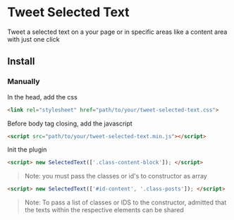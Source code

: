 # Tweet Selected Text
Tweet a selected text on a your  page or in specific areas like a content area with just one click

## Install
### Manually

In the head, add the css
```html
<link rel="stylesheet" href="path/to/your/tweet-selected-text.css">
```

Before body tag closing, add the javascript
```html
<script src="path/to/your/tweet-selected-text.min.js"></script>
```

Init the plugin
```html
<script> new SelectedText(['.class-content-block']); </script>
```

> Note: you must pass the classes or id's to constructor as array

```html
<script> new SelectedText(['#id-content', '.class-posts']); </script>
```

> Note: To pass a list of classes or IDS to the constructor, admitted that the texts within the respective elements can be shared